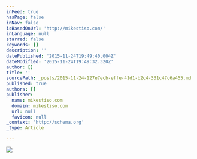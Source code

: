 ```yaml
---
inFeed: true
hasPage: false
inNav: false
isBasedOnUrl: 'http://mikestiso.com/'
inLanguage: null
starred: false
keywords: []
description: ''
datePublished: '2015-11-24T19:49:40.004Z'
dateModified: '2015-11-24T19:49:32.320Z'
author: []
title: ''
sourcePath: _posts/2015-11-24-127e7ecb-effe-41d1-b2c4-331c47c6a455.md
published: true
authors: []
publisher:
  name: mikestiso.com
  domain: mikestiso.com
  url: null
  favicon: null
_context: 'http://schema.org'
_type: Article

---
```

![](http://mikestiso.com/images/peek.png)